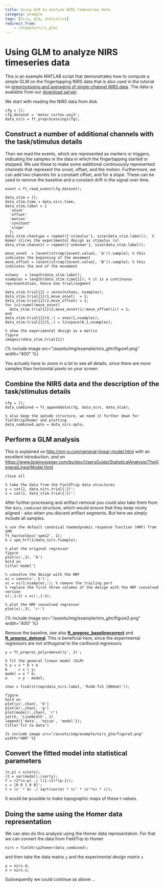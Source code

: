 ```yaml
---
title: Using GLM to analyze NIRS timeseries data
category: example
tags: [nirs, glm, statistics]
redirect_from:
    - /example/nirs_glm/
---
```


# Using GLM to analyze NIRS timeseries data

This is an example MATLAB script that demonstrates how to compute a simple GLM on the fingertapping NIRS data that is also used in the tutorial on [preprocessing and averaging of single-channel NIRS data](/tutorial/nirs_singlechannel). The data is available from our [download server](https://download.fieldtriptoolbox.org/tutorial/nirs_singlechannel/).

We start with reading the NIRS data from disk.

    cfg = [];
    cfg.dataset = 'motor_cortex.oxy3';
    data_nirs = ft_preprocessing(cfg);

## Construct a number of additional channels with the task/stimulus details

Then we read the events, which are represented as markers or triggers, indicating the samples in the data in which the fingertapping started or stopped. We use these to make some additional continuously represented channels that represent the onset, offset, and the motion. Furthermore, we can add two channels for a constant offset, and for a slope. These can be used to remove the baseline and a constant drift in the signal over time.

    event = ft_read_event(cfg.dataset);

    data_stim = [];
    data_stim.time = data_nirs.time;
    data_stim.label = {
      'onset'
      'offset'
      'motion'
      'constant'
      'slope'
      };
    data_stim.chantype = repmat({'stimulus'}, size(data_stim.label));  % Homer stires the experimental design as stimulus (s)
    data_stim.chanunit = repmat({'unknown'}, size(data_stim.label));

    move_onset  = [event(strcmp({event.value}, 'A')).sample]; % this indicates the beginning of the movement
    move_offset = [event(strcmp({event.value}, 'B')).sample]; % this indicates the end of the movement

    nchans   = length(data_stim.label);
    nsamples = length(data_stim.time{1}); % it is a continuous representation, hence one trial/segment

    data_stim.trial{1} = zeros(nchans, nsamples);
    data_stim.trial{1}(1,move_onset)  = 1;
    data_stim.trial{1}(2,move_offset) = 1;
    for i=1:numel(move_onset)
      data_stim.trial{1}(3,move_onset(i):move_offset(i)) = 1;
    end
    data_stim.trial{1}(4,:) = ones(1,nsamples);
    data_stim.trial{1}(5,:) = linspace(0,1,nsamples);

    % show the experimental design as a matrix
    figure
    imagesc(data_stim.trial{1})

{% include image src="/assets/img/example/nirs_glm/figure1.png" width="400" %}

You actually have to zoom in a lot to see all details, since there are more samples than horizontal pixels on your screen

## Combine the NIRS data and the description of the task/stimulus details

    cfg = [];
    data_combined = ft_appenddata(cfg, data_nirs, data_stim);

    % also keep the optode structure, we need it further down for fieldtrip2homer and plotting
    data_combined.opto = data_nirs.opto;

## Perform a GLM analysis

This is explained on http://mri-q.com/general-linear-model.html with an excellent introduction, and
on https://www.brainvoyager.com/bv/doc/UsersGuide/StatisticalAnalysis/TheGeneralLinearModel.html.

    close all

    % take the data from the FieldTrip data structures
    y = cat(2, data_nirs.trial{:})';
    x = cat(2, data_stim.trial{:})';

After further processing and artifact removal you could also take them from the `data_combined` structure, which would ensure that they keep nicely aligned - also when you discard artifact segments. But here we simply include all samples.

    % use the default canonical haemodynamic response function (HRF) from SPM
    ft_hastoolbox('spm12', 1);
    h = spm_hrf(1/data_nirs.fsample);

    % plot the original regressor
    figure
    plot(x(:,3), 'b')
    hold on
    title('model')

    % convolve the design with the HRF
    xc = convn(x', h')';
    xc = xc(1:nsamples,:); % remove the trailing part
    % replace the first three columns of the design with the HRF convolved version
    x(:,1:3) = xc(:,1:3);

    % plot the HRF convolved regressor
    plot(x(:,3), 'r-')

{% include image src="/assets/img/example/nirs_glm/figure2.png" width="400" %}

Remove the baseline, see also **[ft_preproc_baselinecorrect](/reference/preproc/ft_preproc_baselinecorrect)** and **[ft_preproc_detrend](/reference/preproc/ft_preproc_detrend)**. This is beneficial here, since the experimental regressors are not orthogonal to the confound regressors.

    y = ft_preproc_polyremoval(y', 2)';

    % fit the general linear model (GLM)
    % y = x * b + e
    b     = x \ y;
    model = x * b;
    e     = y - model;

    chan = find(strcmp(data_nirs.label, 'Rx4b-Tx5 [860nm]'));

    figure
    hold on
    plot(y(:,chan), 'b')
    plot(e(:,chan), 'g')
    plot(model(:,chan), 'r')
    set(h, 'LineWidth', 1)
    legend({'data', 'noise', 'model'});
    title('fit to data')

    {% include image src="/assets/img/example/nirs_glm/figure3.png" width="400" %}

## Convert the fitted model into statistical parameters

    [n,p] = size(x);
    r2 = var(model)./var(y);
    f = r2*(n-p) ./ ((1-r2)*(p-1));
    c = [0 0 1 0 0]';
    t = (c' * b) ./ sqrt(var(e) * (c' * (x'*x) * c));

It would be possible to make topographic maps of these t-values.

## Doing the same using the Homer data representation

We can also do this analysis using the Homer data representation. For that we can convert the data from FieldTrip to Homer

    nirs = fieldtrip2homer(data_combined);

and then take the data matrix `y` and the experimental design matrix `x`

    y = nirs.d;
    x = nirs.s;

Subsequently we could continue as above ...
